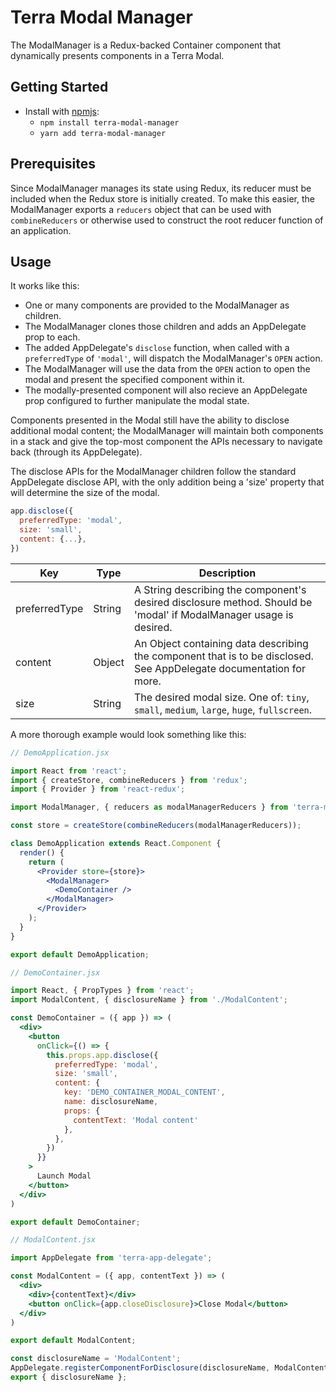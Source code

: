 # Terra Modal Manager

The ModalManager is a Redux-backed Container component that dynamically presents components in a Terra Modal.

## Getting Started

- Install with [npmjs](https://www.npmjs.com):
  - `npm install terra-modal-manager`
  - `yarn add terra-modal-manager`

## Prerequisites

Since ModalManager manages its state using Redux, its reducer must be included when the Redux store is initially created. To make
this easier, the ModalManager exports a `reducers` object that can be used with `combineReducers` or otherwise used to
construct the root reducer function of an application.

## Usage

It works like this:
* One or many components are provided to the ModalManager as children.
* The ModalManager clones those children and adds an AppDelegate prop to each.
* The added AppDelegate's `disclose` function, when called with a `preferredType` of `'modal'`, will dispatch the ModalManager's `OPEN` action.
* The ModalManager will use the data from the `OPEN` action to open the modal and present the specified component within it.
* The modally-presented component will also recieve an AppDelegate prop configured to further manipulate the modal state.

Components presented in the Modal still have the ability to disclose additional modal content; the ModalManager will maintain both components
in a stack and give the top-most component the APIs necessary to navigate back (through its AppDelegate).

The disclose APIs for the ModalManager children follow the standard AppDelegate disclose API, with the only addition being a 'size' property that
will determine the size of the modal.

```jsx
app.disclose({
  preferredType: 'modal',
  size: 'small',
  content: {...},
})
```

|Key|Type|Description|
|---|---|---|
|preferredType|String|A String describing the component's desired disclosure method. Should be 'modal' if ModalManager usage is desired.|
|content|Object|An Object containing data describing the component that is to be disclosed. See AppDelegate documentation for more.|
|size|String|The desired modal size. One of: `tiny`, `small`, `medium`, `large`, `huge`, `fullscreen`.|

A more thorough example would look something like this:

```jsx
// DemoApplication.jsx

import React from 'react';
import { createStore, combineReducers } from 'redux';
import { Provider } from 'react-redux';

import ModalManager, { reducers as modalManagerReducers } from 'terra-modal-manager';

const store = createStore(combineReducers(modalManagerReducers));

class DemoApplication extends React.Component {
  render() {
    return (
      <Provider store={store}>
        <ModalManager>
          <DemoContainer />
        </ModalManager>
      </Provider>
    );
  }
}

export default DemoApplication;
```

```jsx
// DemoContainer.jsx

import React, { PropTypes } from 'react';
import ModalContent, { disclosureName } from './ModalContent';

const DemoContainer = ({ app }) => (
  <div>
    <button
      onClick={() => {
        this.props.app.disclose({
          preferredType: 'modal',
          size: 'small',
          content: {
            key: 'DEMO_CONTAINER_MODAL_CONTENT',
            name: disclosureName,
            props: {
              contentText: 'Modal content'
            },
          },
        })
      }}
    >
      Launch Modal
    </button>
  </div>
)

export default DemoContainer;
```

```jsx
// ModalContent.jsx

import AppDelegate from 'terra-app-delegate';

const ModalContent = ({ app, contentText }) => (
  <div>
    <div>{contentText}</div>
    <button onClick={app.closeDisclosure}>Close Modal</button>
  </div>
)

export default ModalContent;

const disclosureName = 'ModalContent';
AppDelegate.registerComponentForDisclosure(disclosureName, ModalContent);
export { disclosureName };
```

